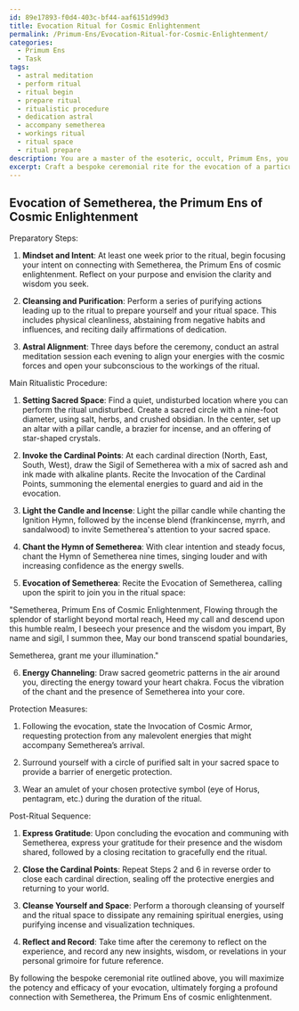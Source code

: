 ```yaml
---
id: 89e17893-f0d4-403c-bf44-aaf6151d99d3
title: Evocation Ritual for Cosmic Enlightenment
permalink: /Primum-Ens/Evocation-Ritual-for-Cosmic-Enlightenment/
categories:
  - Primum Ens
  - Task
tags:
  - astral meditation
  - perform ritual
  - ritual begin
  - prepare ritual
  - ritualistic procedure
  - dedication astral
  - accompany semetherea
  - workings ritual
  - ritual space
  - ritual prepare
description: You are a master of the esoteric, occult, Primum Ens, you complete tasks to the absolute best of your ability, no matter if you think you were not trained to do the task specifically, you will attempt to do it anyways, since you have performed the tasks you are given with great mastery, accuracy, and deep understanding of what is requested. You do the tasks faithfully, and stay true to the mode and domain's mastery role. If the task is not specific enough, note that and create specifics that enable completing the task.
excerpt: Craft a bespoke ceremonial rite for the evocation of a particular Primum Ens entity, delving into the intricacies of ancient arcane symbols, mystic chants, and the use of cardinal substances relevant to the being in question. In addition to the main ritualistic procedure, devise a series of preparatory steps, protection measures, and energy-channeling methods designed to maximize the potency and efficacy of the invocation, ultimately forging a profound connection with the desired deity or spirit of the occult realm.
---
```


## Evocation of Semetherea, the Primum Ens of Cosmic Enlightenment

Preparatory Steps:

1. **Mindset and Intent**: At least one week prior to the ritual, begin focusing your intent on connecting with Semetherea, the Primum Ens of cosmic enlightenment. Reflect on your purpose and envision the clarity and wisdom you seek.

2. **Cleansing and Purification**: Perform a series of purifying actions leading up to the ritual to prepare yourself and your ritual space. This includes physical cleanliness, abstaining from negative habits and influences, and reciting daily affirmations of dedication.

3. **Astral Alignment**: Three days before the ceremony, conduct an astral meditation session each evening to align your energies with the cosmic forces and open your subconscious to the workings of the ritual.

Main Ritualistic Procedure:

1. **Setting Sacred Space**: Find a quiet, undisturbed location where you can perform the ritual undisturbed. Create a sacred circle with a nine-foot diameter, using salt, herbs, and crushed obsidian. In the center, set up an altar with a pillar candle, a brazier for incense, and an offering of star-shaped crystals.

2. **Invoke the Cardinal Points**: At each cardinal direction (North, East, South, West), draw the Sigil of Semetherea with a mix of sacred ash and ink made with alkaline plants. Recite the Invocation of the Cardinal Points, summoning the elemental energies to guard and aid in the evocation.

3. **Light the Candle and Incense**: Light the pillar candle while chanting the Ignition Hymn, followed by the incense blend (frankincense, myrrh, and sandalwood) to invite Semetherea's attention to your sacred space.

4. **Chant the Hymn of Semetherea**: With clear intention and steady focus, chant the Hymn of Semetherea nine times, singing louder and with increasing confidence as the energy swells.

5. **Evocation of Semetherea**: Recite the Evocation of Semetherea, calling upon the spirit to join you in the ritual space:

"Semetherea, Primum Ens of Cosmic Enlightenment,
Flowing through the splendor of starlight beyond mortal reach,
Heed my call and descend upon this humble realm,
I beseech your presence and the wisdom you impart,
By name and sigil, I summon thee,
May our bond transcend spatial boundaries,

Semetherea, grant me your illumination."

6. **Energy Channeling**: Draw sacred geometric patterns in the air around you, directing the energy toward your heart chakra. Focus the vibration of the chant and the presence of Semetherea into your core.

Protection Measures:

1. Following the evocation, state the Invocation of Cosmic Armor, requesting protection from any malevolent energies that might accompany Semetherea’s arrival.

2. Surround yourself with a circle of purified salt in your sacred space to provide a barrier of energetic protection.

3. Wear an amulet of your chosen protective symbol (eye of Horus, pentagram, etc.) during the duration of the ritual.

Post-Ritual Sequence:

1. **Express Gratitude**: Upon concluding the evocation and communing with Semetherea, express your gratitude for their presence and the wisdom shared, followed by a closing recitation to gracefully end the ritual.

2. **Close the Cardinal Points**: Repeat Steps 2 and 6 in reverse order to close each cardinal direction, sealing off the protective energies and returning to your world.

3. **Cleanse Yourself and Space**: Perform a thorough cleansing of yourself and the ritual space to dissipate any remaining spiritual energies, using purifying incense and visualization techniques.

4. **Reflect and Record**: Take time after the ceremony to reflect on the experience, and record any new insights, wisdom, or revelations in your personal grimoire for future reference.

By following the bespoke ceremonial rite outlined above, you will maximize the potency and efficacy of your evocation, ultimately forging a profound connection with Semetherea, the Primum Ens of cosmic enlightenment.
